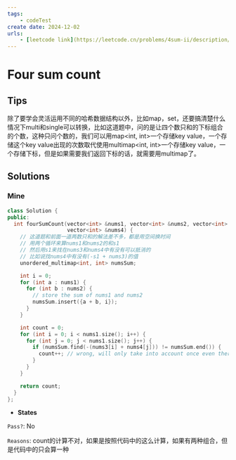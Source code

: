 ```yaml
---
tags:
    - codeTest
create date: 2024-12-02
urls:
    - [leetcode link](https://leetcode.cn/problems/4sum-ii/description/)
---
```


# Four sum count

## Tips

除了要学会灵活运用不同的哈希数据结构以外，比如map，set，还要搞清楚什么情况下multi和single可以转换，比如这道题中，问的是让四个数只和的下标组合的个数，这种只问个数的，我们可以用map<int, int>一个存储key value，一个存储这个key value出现的次数取代使用multimap<int, int>一个存储key value，一个存储下标，但是如果需要我们返回下标的话，就需要用multimap了。

## Solutions

### Mine 

```cpp
class Solution {
public:
  int fourSumCount(vector<int> &nums1, vector<int> &nums2, vector<int> &nums3,
                   vector<int> &nums4) {
    // 这道题和前面一道两数只和的解法差不多，都是用空间换时间
    // 用两个循环来算nums1和nums2的和s1
    // 然后用s1来找在nums3和nums4中有没有可以抵消的
    // 比如说找nums4中有没有(-s1 + nums3)的值
    unordered_multimap<int, int> numsSum;

    int i = 0;
    for (int a : nums1) {
      for (int b : nums2) {
        // store the sum of nums1 and nums2
        numsSum.insert({a + b, i});
      }
    }

    int count = 0;
    for (int i = 0; i < nums1.size(); i++) {
      for (int j = 0; j < nums1.size(); j++) {
        if (numsSum.find(-(nums3[i] + nums4[j])) != numsSum.end()) {
          count++; // wrong, will only take into account once even there are two combinations in the map
        }
      }
    }

    return count;
  }
};
```
- **States** 

`Pass?`: No

`Reasons`: count的计算不对，如果是按照代码中的这么计算，如果有两种组合，但是代码中的只会算一种


